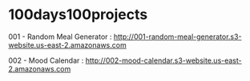 # 100days100projects

001 - Random Meal Generator : http://001-random-meal-generator.s3-website.us-east-2.amazonaws.com

002 - Mood Calendar : http://002-mood-calendar.s3-website.us-east-2.amazonaws.com
